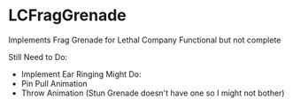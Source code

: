 # LCFragGrenade
 Implements Frag Grenade for Lethal Company
 Functional but not complete

Still Need to Do:
- Implement Ear Ringing
Might Do:
- Pin Pull Animation
- Throw Animation (Stun Grenade doesn't have one so I might not bother)
